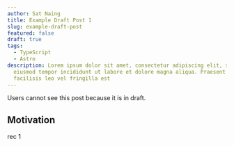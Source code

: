 ```yaml
---
author: Sat Naing
title: Example Draft Post 1
slug: example-draft-post
featured: false
draft: true
tags:
  - TypeScript
  - Astro
description: Lorem ipsum dolor sit amet, consectetur adipiscing elit, sed do
  eiusmod tempor incididunt ut labore et dolore magna aliqua. Praesent elementum
  facilisis leo vel fringilla est
---
```

Users cannot see this post because it is in draft.

## Motivation

rec 1